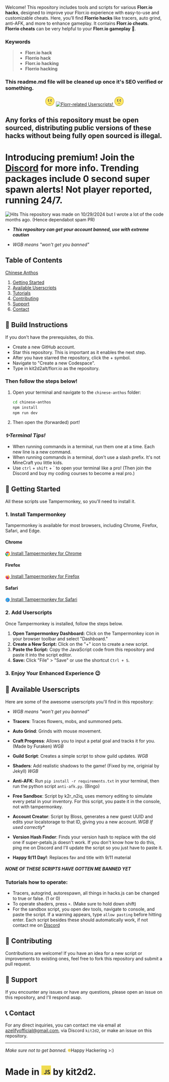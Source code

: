 Welcome! This repository includes tools and scripts for various **Florr.io hacks**, designed to improve your Florr.io experience with easy-to-use and customizable cheats. Here, you’ll find **Florrio hacks** like tracers, auto grind, anti-AFK, and more to enhance gameplay. It contains **Florr.io cheats**. **Florrio cheats** can be very helpful to your **Florr.io gameplay** 🫠. 
### Keywords
> - **Florr.io hack**
> - **Florrio hack**
> - **Florr.io hacking**
> - **Florrio hacking**
### This readme.md file will be cleaned up once it's SEO verified or something.


<p align="center">
  <img src="images/flower.webp" width="30" height="30">
  <a href="https://git.io/typing-svg">
    <img src="https://readme-typing-svg.demolab.com?font=Ubuntu&pause=1000&color=444444&background=44444400&center=true&repeat=true&width=226&height=31&lines=Florr-related+Userscripts!" alt="Florr-related Userscripts!">
  </a>
  <img src="images/flower.webp" width="30" height="30">
</p>

## Any forks of this repository must be open sourced, distributing public versions of these hacks without being fully open sourced is illegal.
# Introducing premium! Join the [Discord](https://discord.gg/m4DefhCemY) for more info. Trending packages include **0 second super spawn alerts! Not player reported, running 24/7**.

![Hits](https://hits.seeyoufarm.com/api/count/incr/badge.svg?url=https://github.com/cat2d2/florr.io&title=views)
This repository was made on 10/29/2024 but I wrote a lot of the code months ago. (Hence dependabot spam PR)

- ***This repository can get your account banned, use with extreme caution***

- *WGB means "won't get you banned"*

## Table of Contents
[Chinese Anthos](#-build-instructions)
1. [Getting Started](#-getting-started)
2. [Available Userscripts](#-available-userscripts)
3. [Tutorials](#tutorials-how-to-operate)
4. [Contributing](#-contributing)
5. [Support](#-support)
6. [Contact](#-contact)

## 🚧 Build Instructions

If you don't have the prerequisites, do this.
- Create a new GitHub account.
- Star this repository. This is important as it enables the next step.
- After you have starred the repository, click the + symbol.
- Navigate to "Create a new Codespace".
- Type in kit2d2alt/florr.io as the repository.
### Then follow the steps below!

1. Open your terminal and navigate to the `chinese-anthos` folder:
   ```bash
   cd chinese-anthos
   npm install
   npm run dev
   ```
2. Then open the (forwarded) port!

### *✨Terminal Tips!*
- When running commands in a terminal, run them one at a time. Each new line is a new command.
- When running commands in a terminal, don't use a slash prefix. It's not MineCraft you little kids.
- Use `ctrl` + `shift` + ` to open your terminal like a pro! (Then join the Discord and buy my coding courses to become a real pro.)
## 🚀 Getting Started

All these scripts use Tampermonkey, so you'll need to install it.

### 1. Install Tampermonkey

Tampermonkey is available for most browsers, including Chrome, Firefox, Safari, and Edge.

#### Chrome
<a href="https://chrome.google.com/webstore/detail/tampermonkey/dhdgffkkebhmkfjojejmpbldmpobfkfo">
  <img src="images/chrome.png" width="15" height="15" style="vertical-align:middle;"> Install Tampermonkey for Chrome
</a>

#### Firefox
<a href="https://addons.mozilla.org/en-US/firefox/addon/tampermonkey/">
  <img src="images/firefox.png" width="15" height="15" style="vertical-align:middle;"> Install Tampermonkey for Firefox
</a>

#### Safari
<a href="https://www.tampermonkey.net/?browser=safari">
  <img src="images/safari.png" width="15" height="15" style="vertical-align:middle;"> Install Tampermonkey for Safari
</a>

### 2. Add Userscripts

Once Tampermonkey is installed, follow the steps below.

1. **Open Tampermonkey Dashboard:** Click on the Tampermonkey icon in your browser toolbar and select "Dashboard."
2. **Create a New Script:** Click on the "+" icon to create a new script.
3. **Paste the Script:** Copy the JavaScript code from this repository and paste it into the script editor.
4. **Save:** Click "File" > "Save" or use the shortcut `Ctrl + S`.

### 3. Enjoy Your Enhanced Experience 😉

## 📜 Available Userscripts

Here are some of the awesome userscripts you'll find in this repository:
- *WGB means "won't get you banned"*

- **Tracers**: Traces flowers, mobs, and summoned pets.
- **Auto Grind**: Grinds with mouse movement.
- **Craft Progress**: Allows you to input a petal goal and tracks it for you. (Made by Furaken) *WGB*
- **Guild Script**: Creates a simple script to show guild updates. *WGB*
- **Shaders**: Add realistic shadows to the game! (Fixed by me, originial by Jekyll) *WGB*
- **Anti-AFK**: Run `pip install -r requirements.txt` in your terminal, then run the python script `anti-afk.py`. (Bingo)
- **Free Sandbox**: Script by k2r_n2iq, uses memory editing to simulate every petal in your inventory. For this script, you paste it in the console, not with tampermonkey.
- **Account Creator**: Script by Bloss, generates a new guest UUID and edits your localstorage to that ID, giving you a new account. *WGB If used correctly**
- **Version Hash Finder**: Finds your version hash to replace with the old one if super-petals.js doesn't work. If you don't know how to do this, ping me on Discord and I'll update the script so you just have to paste it.
- **Happy 9/11 Day!**: Replaces fav and title with 9/11 material
##### **NONE OF THESE SCRIPTS HAVE GOTTEN ME BANNED YET**
### Tutorials how to operate:
- Tracers, autogrind, autorespawn, all things in hacks.js can be changed to true or false. (1 or 0)
- To operate shaders, press `+`. (Make sure to hold down shift)
- For the sandbox script, you open dev tools, navigate to console, and paste the script. If a warning appears, type `allow pasting` before hitting enter.
Each script besides these should automatically work, if not contact me on [Discord](https://discord.gg/MqvmBu5tWa)

## 🔧 Contributing

Contributions are welcome! If you have an idea for a new script or improvements to existing ones, feel free to fork this repository and submit a pull request.

## 📢 Support

If you encounter any issues or have any questions, please open an issue on this repository, and I'll respond asap.

## 📞 Contact

For any direct inquiries, you can contact me via email at [azelifyofficial@gmail.com](mailto:azelifyofficial@gmail.com), via Discord `kit2d2`, or make an issue on this repository.

---

*Make sure not to get banned.* <img src="images/flower.webp" width="10" height="10">Happy Hackering >:)

# Made in <img src="images/javascript.png" width="30" height="30"> by kit2d2.

